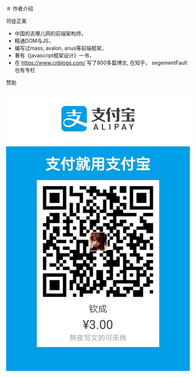 ＃ 作者介绍

司徒正美
* 中国的去哪儿网的前端架构师，
* 精通DOM与JS， 
* 编写过mass, avalon, anus等前端框架，
* 著有《javascript框架设计》一书， 
* 在 https://www.cnblogs.com/ 写了800多篇博文, 在知乎， segementFault也有专栏


赞助

![](sponsorship.jpg)